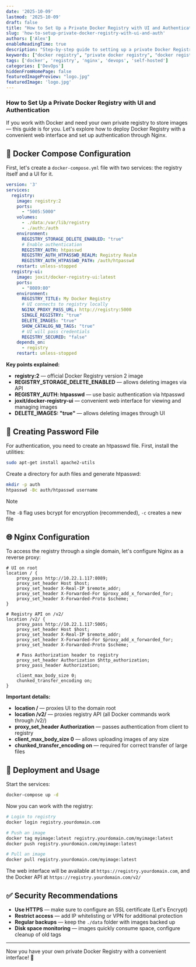 ```yaml
---
date: '2025-10-09'
lastmod: '2025-10-09'
draft: false
title: "How to Set Up a Private Docker Registry with UI and Authentication"
slug: 'how-to-setup-private-docker-registry-with-ui-and-auth'
authors: ['Alex']
enableReadingTime: true
description: "Step-by-step guide to setting up a private Docker Registry with web UI and basic authentication via Nginx"
keywords: ["docker registry", "private docker registry", "docker registry ui", "docker registry nginx", "htpasswd docker", "joxit registry ui", "self-hosted registry"]
tags: ['docker', 'registry', 'nginx', 'devops', 'self-hosted']
categories: ['DevOps']
hiddenFromHomePage: false
featuredImagePreview: "logo.jpg"
featuredImage: 'logo.jpg'
---
```


### How to Set Up a Private Docker Registry with UI and Authentication

If you work with Docker and need your own private registry to store images — this guide is for you.
Let's explore how to deploy Docker Registry with a convenient web interface and set up authentication through Nginx.

## 🔧 Docker Compose Configuration

First, let's create a `docker-compose.yml` file with two services: the registry itself and a UI for it.

```yaml
version: '3'
services:
  registry:
    image: registry:2
    ports:
      - "5005:5000"
    volumes:
      - ./data:/var/lib/registry
      - ./auth:/auth
    environment:
      REGISTRY_STORAGE_DELETE_ENABLED: "true"
      # Enable authentication
      REGISTRY_AUTH: htpasswd
      REGISTRY_AUTH_HTPASSWD_REALM: Registry Realm
      REGISTRY_AUTH_HTPASSWD_PATH: /auth/htpasswd
    restart: unless-stopped
  registry-ui:
    image: joxit/docker-registry-ui:latest
    ports:
      - "8089:80"
    environment:
      REGISTRY_TITLE: My Docker Registry
      # UI connects to registry locally
      NGINX_PROXY_PASS_URL: http://registry:5000
      SINGLE_REGISTRY: "true"
      DELETE_IMAGES: "true"
      SHOW_CATALOG_NB_TAGS: "true"
      # UI will pass credentials
      REGISTRY_SECURED: "false"
    depends_on:
      - registry
    restart: unless-stopped
```

**Key points explained:**

- **registry:2** — official Docker Registry version 2 image
- **REGISTRY_STORAGE_DELETE_ENABLED** — allows deleting images via API
- **REGISTRY_AUTH: htpasswd** — use basic authentication via htpasswd
- **joxit/docker-registry-ui** — convenient web interface for viewing and managing images
- **DELETE_IMAGES: "true"** — allows deleting images through UI

## 🔐 Creating Password File

For authentication, you need to create an htpasswd file. First, install the utilities:

```bash
sudo apt-get install apache2-utils
```

Create a directory for auth files and generate htpasswd:

```bash
mkdir -p auth
htpasswd -Bc auth/htpasswd username
```

> [!NOTE]
> The `-B` flag uses bcrypt for encryption (recommended), `-c` creates a new file

## 🌐 Nginx Configuration

To access the registry through a single domain, let's configure Nginx as a reverse proxy:

```nginx
# UI on root
location / {
    proxy_pass http://10.22.1.117:8089;
    proxy_set_header Host $host;
    proxy_set_header X-Real-IP $remote_addr;
    proxy_set_header X-Forwarded-For $proxy_add_x_forwarded_for;
    proxy_set_header X-Forwarded-Proto $scheme;
}

# Registry API on /v2/
location /v2/ {
    proxy_pass http://10.22.1.117:5005;
    proxy_set_header Host $host;
    proxy_set_header X-Real-IP $remote_addr;
    proxy_set_header X-Forwarded-For $proxy_add_x_forwarded_for;
    proxy_set_header X-Forwarded-Proto $scheme;

    # Pass Authorization header to registry
    proxy_set_header Authorization $http_authorization;
    proxy_pass_header Authorization;

    client_max_body_size 0;
    chunked_transfer_encoding on;
}
```

**Important details:**

- **location /** — proxies UI to the domain root
- **location /v2/** — proxies registry API (all Docker commands work through /v2/)
- **proxy_set_header Authorization** — passes authentication from client to registry
- **client_max_body_size 0** — allows uploading images of any size
- **chunked_transfer_encoding on** — required for correct transfer of large files

## 🚀 Deployment and Usage

Start the services:

```bash
docker-compose up -d
```

Now you can work with the registry:

```bash
# Login to registry
docker login registry.yourdomain.com

# Push an image
docker tag myimage:latest registry.yourdomain.com/myimage:latest
docker push registry.yourdomain.com/myimage:latest

# Pull an image
docker pull registry.yourdomain.com/myimage:latest
```

The web interface will be available at `https://registry.yourdomain.com`,
and the Docker API at `https://registry.yourdomain.com/v2/`

## ✅ Security Recommendations

- **Use HTTPS** — make sure to configure an SSL certificate (Let's Encrypt)
- **Restrict access** — add IP whitelisting or VPN for additional protection
- **Regular backups** — keep the `./data` folder with images backed up
- **Disk space monitoring** — images quickly consume space, configure cleanup of old tags

---

Now you have your own private Docker Registry with a convenient interface! 🎉